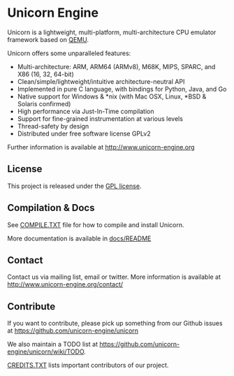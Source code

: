 Unicorn Engine
==============

Unicorn is a lightweight, multi-platform, multi-architecture CPU emulator framework
based on [QEMU](http://qemu.org).

Unicorn offers some unparalleled features:

- Multi-architecture: ARM, ARM64 (ARMv8), M68K, MIPS, SPARC, and X86 (16, 32, 64-bit)
- Clean/simple/lightweight/intuitive architecture-neutral API
- Implemented in pure C language, with bindings for Python, Java, and Go
- Native support for Windows & *nix (with Mac OSX, Linux, *BSD & Solaris confirmed)
- High performance via Just-In-Time compilation
- Support for fine-grained instrumentation at various levels
- Thread-safety by design
- Distributed under free software license GPLv2

Further information is available at http://www.unicorn-engine.org


License
-------

This project is released under the [GPL license](COPYING).


Compilation & Docs
------------------

See [COMPILE.TXT](COMPILE.TXT) file for how to compile and install Unicorn.

More documentation is available in [docs/README](docs/README)


Contact
-------

Contact us via mailing list, email or twitter. More information is available
at http://www.unicorn-engine.org/contact/


Contribute
----------

If you want to contribute, please pick up something from our Github issues
at https://github.com/unicorn-engine/unicorn

We also maintain a TODO list at https://github.com/unicorn-engine/unicorn/wiki/TODO.

[CREDITS.TXT](CREDITS.TXT) lists important contributors of our project.

